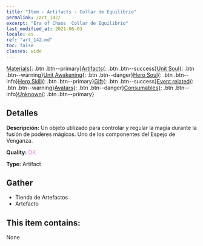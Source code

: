 ```yaml
---
title: "Item - Artifacts - Collar de Equilibrio"
permalink: /art_142/
excerpt: "Era of Chaos  Collar de Equilibrio"
last_modified_at: 2021-06-03
locale: es
ref: "art_142.md"
toc: false
classes: wide
---
```

 [Materials](/ItemsES/){: .btn .btn--primary}[Artifacts](/ItemsES/Artifacts/){: .btn .btn--success}[Unit Soul](/ItemsES/UnitSoul/){: .btn .btn--warning}[Unit Awakening](/ItemsES/UnitAwakening/){: .btn .btn--danger}[Hero Soul](/ItemsES/HeroSoul/){: .btn .btn--info}[Hero Skill](/ItemsES/HeroSkill/){: .btn .btn--primary}[Gift](/ItemsES/Gift/){: .btn .btn--success}[Event related](/ItemsES/Events/){: .btn .btn--warning}[Avatars](/ItemsES/Avatars/){: .btn .btn--danger}[Consumables](/ItemsES/Consumables/){: .btn .btn--info}[Unknown](/ItemsES/Unknown/){: .btn .btn--primary}

## Detalles
 **Descripción:** Un objeto utilizado para controlar y regular la magia durante la fusión de poderes mágicos. Uno de los componentes del Espejo de Venganza.

 **Quality:** <span style="color: #DA70D6">OK</span>

 **Type:** Artifact

## Gather

*    Tienda de Artefactos 
*    Artefacto 

## This item contains:

  None

